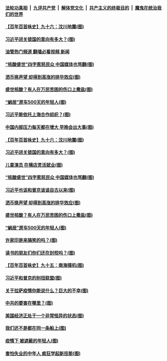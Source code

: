 ####  [法轮功真相](../../../../basic/blob/master/README.md?t=09200701) &nbsp;|&nbsp; [九评共产党](../../../../9ping.md/blob/master/README.md?t=09200701) &nbsp;|&nbsp; [解体党文化](../../../../jtdwh.md/blob/master/README.md?t=09200701)  &nbsp;|&nbsp; [共产主义的终极目的](../../../../gczydzjmd.md/blob/master/README.md?t=09200701) &nbsp;|&nbsp; [魔鬼在统治我们的世界](../../../../mgztzwmdsj.md/blob/master/README.md?t=09200701) 

#### [【百年百首咏史】九十六：汶川地震(图)](../pages/p4/1017095.md?t=09200701) 

#### [习近平闭关锁国的意向有多大？(图)](../pages/p4/1017082.md?t=09200701) 

#### [油管热门频道 翻墙必看视频 新闻](http://45.76.130.85:81/youtube.html?09200701)

#### [“核酸盛世”四字惹怒民众 中国媒体也骂翻(图)](../pages/p4/1017021.md?t=09200701) 

#### [洒币换声望 却得到高涨的排华效应(图)](../pages/p4/1017019.md?t=09200701) 

#### [盛世核酸？有人在万民苦困的伤口上撒盐(图)](../pages/p4/1016962.md?t=09200701) 

#### [“蜗居”房车500天的年轻人(图)](../pages/p4/1016970.md?t=09200701) 

#### [习近平能依托上海合作组织？(图)](../pages/p4/1017100.md?t=09200701) 

#### [中国内部压力每天都在增大 早晚会出大事(图)](../pages/p4/1017083.md?t=09200701) 

#### [【百年百首咏史】九十六：汶川地震(图)](../pages/p4/1017095.md?t=09200701) 

#### [习近平闭关锁国的意向有多大？(图)](../pages/p4/1017082.md?t=09200701) 

#### [儿童演员 在横店灵活就业(图)](../pages/p4/1017022.md?t=09200701) 

#### [“核酸盛世”四字惹怒民众 中国媒体也骂翻(图)](../pages/p4/1017021.md?t=09200701) 

#### [习近平也该和普京谈谈自古以来(图)](../pages/p4/1017020.md?t=09200701) 

#### [洒币换声望 却得到高涨的排华效应(图)](../pages/p4/1017019.md?t=09200701) 

#### [盛世核酸？有人在万民苦困的伤口上撒盐(图)](../pages/p4/1016962.md?t=09200701) 

#### [“蜗居”房车500天的年轻人(图)](../pages/p4/1016970.md?t=09200701) 

#### [许家印是来搞笑的吗？(图)](../pages/p4/1016956.md?t=09200701) 

#### [读书的朋友们你们还在封校吗？(图)](../pages/p4/1016958.md?t=09200701) 

#### [【百年百首咏史】九十五：南海撞机(图)](../pages/p4/1016963.md?t=09200701) 

#### [习近平和普京的别扭联盟(图)](../pages/p4/1016876.md?t=09200701) 

#### [关于拉萨疫情你能说什么？巨大的不幸(图)](../pages/p4/1016877.md?t=09200701) 

#### [中共的要害在哪里？(图)](../pages/p4/1016874.md?t=09200701) 

#### [美国经济正处于一个非常怪异的状态(图)](../pages/p4/1016873.md?t=09200701) 

#### [我们还不是都在同一条船上(图)](../pages/p4/1016878.md?t=09200701) 

#### [疫情下 被遮蔽的年轻人(图)](../pages/p4/1016785.md?t=09200701) 

#### [害怕失业的中年人 疯狂学起新技能(图)](../pages/p4/1016801.md?t=09200701) 

<img src='http://gfw-breaker.win/goodnews/indexes/p4.md' width='0px' height='0px'/>
